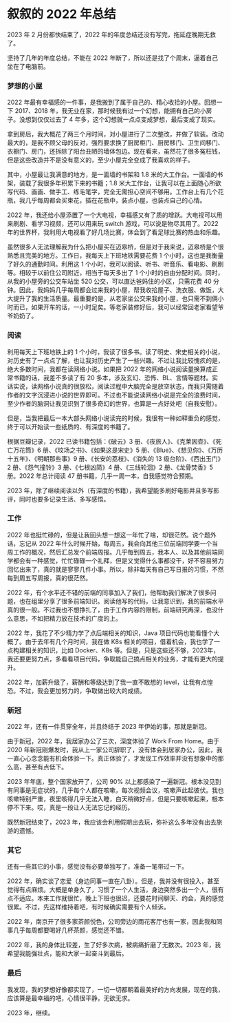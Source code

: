 # 叙叙的 2022 年总结

2023 年 2 月份都快结束了，2022 年的年度总结还没有写完，拖延症晚期无救了。

坚持了几年的年度总结，不能在 2022 年断了，所以还是找了个周末，逼着自己坐在了电脑前。

### 梦想的小屋

2022 年最有幸福感的一件事，是我搬到了属于自己的、精心收拾的小屋。回想一下 2017、2018 年，我无业在家，那时候我有过一个幻想，能拥有自己的小房子。没想到仅仅过去了 4 年多，这个幻想就一点点变成梦想，最后变成了现实。

拿到房后，我大概花了两三个月时间，对小屋进行了二次整改，并做了软装。改动最大的，是我不顾父母的反对，强烈要求换了厨房柜门、厨房移门、卫生间移门、衣橱门、房门，还拆除了阳台丑陋的墙体包边。现在看来，虽然花了很多冤枉钱，但是这些改造并不是没有意义的，至少小屋完全变成了我喜欢的样子。

其中，小屋最让我满意的地方，是一面墙的书架和 1.8 米的大工作台。一面墙的书架，装载了我很多年积累下来的书籍；1.8 米大工作台，让我可以在上面随心所欲写代码、画画、做手工、练毛笔字，完全无需担心空间不够用。工作台上有几个花瓶，我几乎每周都会买束花，插在花瓶中，装点小屋，也装点自己的心情。

2022 年，我还给小屋添置了一个大电视，幸福感又有了质的增跃。大电视可以用来刷剧、看学习视频，还可以用来玩 switch 游戏，可以说是物尽其用了。2022 年的世界杯，我利用大电视看了好几场比赛，体会到了看足球比赛的热血和乐趣。

虽然很多人无法理解我为什么把小屋买在迈皋桥，但是对于我来说，迈皋桥是个很熟悉且完美的地方。工作日，我每天上下班地铁需要花费 1 个小时，这也是我衡量了好久的通勤时间。利用这 1 个小时，我可以阅读、听书、听音乐、看电影、刷剧等。相较于以前住公司附近，相当于每天多出了 1 个小时的自由分配时间。同时，从我的小屋旁的公交车站坐 520 公交，可以直达爸妈住的小区，只需花费 40 分钟。因此，我妈妈几乎每周都会过来我的小屋，帮我收拾屋子、洗衣服、做饭，大大提升了我的生活质量。最重要的是，从老家坐公交来我的小屋，也只需不到俩小时而已，如果开车的话，一小时足矣。等老家装修好后，我可以经常回老家看望爷爷奶奶了。

### 阅读

利用每天上下班地铁上的 1 个小时，我读了很多书。读了明史、宋史相关的小说，对历史有了一点点了解，也让我对历史产生了一些兴趣。不过让我比较愧疚的是，绝大多数时间，我都在读网络小说。如果把 2022 年的网络小说阅读量换算成正常书籍的话，我差不多读了有 20 多本，涉及玄幻、恐怖、BL、言情等题材。实话实说，读网络小说真的很放松，阅读过程中大脑完全是放空状态，而我只需随着作者的文字沉浸进小说的世界即可。不过也不能说读网络小说是完全的浪费时间，至少作者的脑洞让我见识到了很多奇幻的世界，也算是一点好处吧（自我安慰）。

但是，当我把最后一本大部头网络小说读完的时候，我很有一种如释重负的感觉，终于可以开始读一些纸质的、有深度的书籍了。

根据豆瓣记录，2022 已读书籍包括：《破云》3 册、《夜旅人》、《克莱因壶》、《死亡万花筒》6 册、《坟场之书》、《如果这是宋史》5 册、《Blue》、《想见你》、《万历十五年》、《明朝那些事》9 册、《长安的荔枝》、《消失的 13 级台阶》、《西出玉门》2 册、《怨气撞铃》3 册、《七根凶简》4 册、《三线轮洄》2 册、《龙骨焚香》5 册。2022 年总计阅读 47 册书籍，几乎一周一本，自我感觉符合预期。

2023 年，除了继续阅读以外（有深度的书籍），我希望能多刷好电影并且多写影评，同时也要多记录生活、多写感悟。

### 工作

2022 年也挺忙碌的，但是让我回头想一想这一年忙了啥，却很茫然。说个题外话，忘记从 2022 年什么时候开始，每周五，我会向其他三位前端同学要一个当周工作的概况，然后汇总发个前端周报。几乎每到周五，我本人、以及其他前端同学都会有一种感觉，忙忙碌碌一个礼拜，但是又觉得什么事都没干，好不容易努力回忆出来了，真的就是寥寥几件小事。所以，除非每天有自己写日报的习惯，不然每到周五写周报，真的很茫然。

2022 年，有个水平还不错的前端的同事加入了我们，他帮助我们解决了很多问题，也在组里分享了很多前端知识。阅读他写的代码，让我意识到，我的前端水平真的很一般。不过我也不想挣扎了，由于工作内容的限制，前端研究再深，也没什么意思，不如把精力放在技术的广度的上。

2022 年，我花了不少精力学了点后端相关的知识，Java 项目代码也能看懂个大概了。由于去年有几个月时间，我在做 K8s 相关的项目，借着机会，我也学了一点构建相关的知识，比如 Docker、K8s 等。但是，只是这些还不够，2023年，我还要更努力点，多看看项目代码，争取能自己搞点相关的业务，才能有更大的提升。

2022 年，加薪升级了，薪酬和等级达到了我一直不敢想的 level，让我有点惶恐。不过，我会更加努力的，争取做出较大的成绩。

### 新冠

2022 年，还有一件贯穿全年，并且终结于 2023 年伊始的事，那就是新冠。

由于新冠，2022 年，我居家办公了三次，深度体验了 Work From Home。由于 2020 年新冠刚爆发时，我从上一家公司辞职了，没有体会到居家办公，因此，我一直心心念念能有机会体验一下。真正体验了，才发现工作效率并没有想象中的那么高，甚至有点低下。

2023 年年底，整个国家放开了，公司 90% 以上都感染了一遍新冠。根本没见到有同事是无症状的，几乎每个人都在咳嗽，每次视频会议，咳嗽声此起彼伏。我也咳嗽特别严重，夜里咳得几乎无法入睡，白天稍微好点，但是只要咳嗽起来，根本停不下来。哎，真是一段让人无法忘记的经历。

既然新冠结束了，2023 年，我应该会利用假期出去玩，弥补这么多年没有出去旅游的遗憾。

### 其它

还有一些其它的小事，感觉没有必要单独写了，准备一笔带过一下。

2022 年，确实谈了恋爱（身边同事一直在八卦）。但是，我并没有很投入，甚至觉得有点麻烦。大概是单身久了，习惯了一个人生活，身边突然多出一个人，很有点不适应。本来工作就很忙，晚上下班也很迟，还要花时间聊天、约会，真的感觉很累。不过，先这样维持着吧，有时候确实需要有个人倾诉。

2022 年，南京开了很多家茶颜悦色，公司旁边的雨花客厅也有一家，因此我和同事几乎每周都要喝好几杯茶颜，感觉还不错。

2022 年，我的身体比较差，生了好多次病，被病痛折磨了无数次。2023 年，我希望我能强壮点，能和大家一起奋斗到最后。

### 最后

我发现，我的梦想好像都实现了，一切一切都朝着最美好的方向发展，现在的我，应该算是最幸福的吧，心情很平静，无欲无求。

2023 年，继续。
